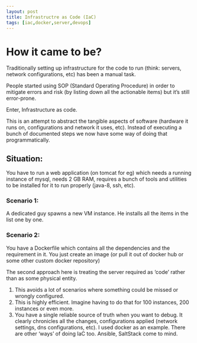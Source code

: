 ```yaml
---
layout: post
title: Infrastructre as Code (IaC) 
tags: [iac,docker,server,devops]
---
```

# How it came to be?

Traditionally setting up infrastructure for the code to run (think: servers, network configurations, etc) has been a manual task.

People started using SOP (Standard Operating Procedure) in order to mitigate errors and risk (by listing down all the actionable items) but it’s still error-prone.

Enter, Infrastructure as code.

This is an attempt to abstract the tangible aspects of software (hardware it runs on, configurations and network it uses, etc). Instead of executing a bunch of documented steps we now have some way of doing that programmatically.

## Situation: 

You have to run a web application (on tomcat for eg) which needs a running instance of mysql, needs 2 GB RAM, requires a bunch of tools and utilities to be installed for it to run properly (java-8, ssh, etc).

### Scenario 1:

A dedicated guy spawns a new VM instance. He installs all the items in the list one by one.

### Scenario 2:

You have a Dockerfile which contains all the dependencies and the requirement in it. You just create an image (or pull it out of docker hub or some other custom docker repository)

The second approach here is treating the server required as ‘code’ rather than as some physical entity.

1. This avoids a lot of scenarios where something could be missed or wrongly configured.
2. This is highly efficient. Imagine having to do that for 100 instances, 200 instances or even more.
3. You have a single reliable source of truth when you want to debug. It clearly chronicles all the changes, configurations applied (network settings, dns configurations, etc).
I used docker as an example. There are other ‘ways’ of doing IaC too. Ansible, SaltStack come to mind.


